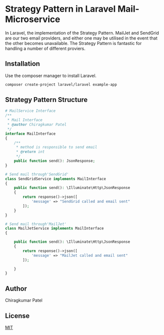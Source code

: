 # Strategy Pattern in Laravel Mail-Microservice

In Laravel, the implementation of the Strategy Pattern. MailJet and SendGrid are our two email providers, and either one may be utilised in the event that the other becomes unavailable. The Strategy Pattern is fantastic for handling a number of different proviers.

## Installation

Use the composer manager to install Laravel. 

```bash
composer create-project laravel/laravel example-app
```

## Strategy Pattern Structure

```php
# MailService Interface
/**
 * Mail Interface
 * @author Chiragkumar Patel
 */
interface MailInterface
{
    /**
     * method is responsible to send email
     * @return int
     */
    public function send(): JsonResponse;
}

# Send mail through'SendGrid'
class SendGridService implements MailInterface
{
    public function send(): \Illuminate\Http\JsonResponse
    {
        return response()->json([
            'message' => "SendGrid called and email sent"
        ]);
    }
}

# Send mail through'MailJet'
class MailJetService implements MailInterface
{

    public function send(): \Illuminate\Http\JsonResponse
    {
        return response()->json([
            'message' => "MailJet called and email sent"
        ]);

    }
}

```

## Author
Chiragkumar Patel

## License

[MIT](https://choosealicense.com/licenses/mit/)
